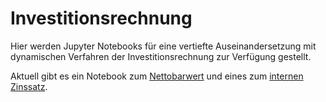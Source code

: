 # Investitionsrechnung

Hier werden Jupyter Notebooks für eine vertiefte Auseinandersetzung mit
dynamischen Verfahren der Investitionsrechnung zur Verfügung gestellt.

Aktuell gibt es ein Notebook zum
[Nettobarwert](npv/npv.md)
und eines zum
[internen Zinssatz](irr/irr.md).
